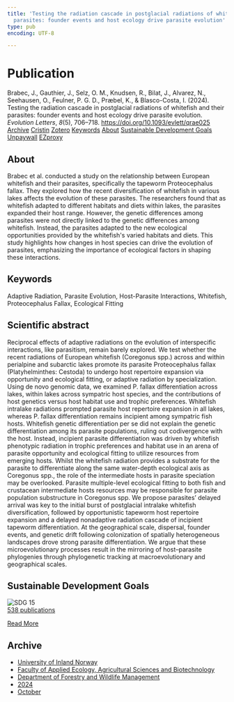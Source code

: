 ```yaml
---
title: 'Testing the radiation cascade in postglacial radiations of whitefish and their
  parasites: founder events and host ecology drive parasite evolution'
type: pub
encoding: UTF-8

---
```

<h1>Publication</h1>
<article id="csl-bib-container-9BLEJAJM" class="csl-bib-container">
  <div class="csl-bib-body"> <div class="csl-entry">Brabec, J., Gauthier, J., Selz, O. M., Knudsen, R., Bilat, J., Alvarez, N., Seehausen, O., Feulner, P. G. D., Præbel, K., &#38; Blasco-Costa, I. (2024). Testing the radiation cascade in postglacial radiations of whitefish and their parasites: founder events and host ecology drive parasite evolution. <i>Evolution Letters</i>, <i>8</i>(5), 706–718. <a href="https://doi.org/10.1093/evlett/qrae025">https://doi.org/10.1093/evlett/qrae025</a></div> </div>
  <div class="csl-bib-buttons">
    <a href="#taxonomy-article-9BLEJAJM" alt="archive" class="csl-bib-button">Archive</a>
    <a href="https://app.cristin.no/results/show.jsf?id=2312269" alt="Cristin" class="csl-bib-button">Cristin</a>
    <a href="http://zotero.org/groups/5881554/items/9BLEJAJM" alt="Zotero" class="csl-bib-button">Zotero</a>
    <a href="#keywords-article-9BLEJAJM" alt="keywords" class="csl-bib-button">Keywords</a>
    <a href="#about-article-9BLEJAJM" alt="about_pub" class="csl-bib-button">About</a>
    <a href="#sdg-article-9BLEJAJM" alt="sdg" class="csl-bib-button">Sustainable Development Goals</a>
    <a href="https://academic.oup.com/evlett/advance-article-pdf/doi/10.1093/evlett/qrae025/58273671/qrae025.pdf" alt="Unpaywall" class="csl-bib-button">Unpaywall</a>
    <a href="https://academic.oup.com/evlett/advance-article-pdf/doi/10.1093/evlett/qrae025/58273671/qrae025.pdf" alt="EZproxy" class="csl-bib-button">EZproxy</a>
  </div>
  <div id="csl-bib-meta-container-9BLEJAJM"></div>
</article>
<div id="csl-bib-meta-9BLEJAJM" class="csl-bib-meta">
  <article id="about-article-9BLEJAJM" class="about_pub-article">
    <h1>About</h1>
    Brabec et al. conducted a study on the relationship between European whitefish and their parasites, specifically the tapeworm Proteocephalus fallax. They explored how the recent diversification of whitefish in various lakes affects the evolution of these parasites. The researchers found that as whitefish adapted to different habitats and diets within lakes, the parasites expanded their host range. However, the genetic differences among parasites were not directly linked to the genetic differences among whitefish. Instead, the parasites adapted to the new ecological opportunities provided by the whitefish's varied habitats and diets. This study highlights how changes in host species can drive the evolution of parasites, emphasizing the importance of ecological factors in shaping these interactions.
  </article>
  <article id="keywords-article-9BLEJAJM" class="keywords-article">
    <h1>Keywords</h1>
    Adaptive Radiation, Parasite Evolution, Host-Parasite Interactions, Whitefish, Proteocephalus Fallax, Ecological Fitting
  </article>
  <article id="abstract-article-9BLEJAJM" class="abstract-article">
    <h1>Scientific abstract</h1>
    Reciprocal effects of adaptive radiations on the evolution of interspecific interactions, like parasitism, remain barely explored. We test whether the recent radiations of European whitefish (Coregonus spp.) across and within perialpine and subarctic lakes promote its parasite Proteocephalus fallax (Platyhelminthes: Cestoda) to undergo host repertoire expansion via opportunity and ecological fitting, or adaptive radiation by specialization. Using de novo genomic data, we examined P. fallax differentiation across lakes, within lakes across sympatric host species, and the contributions of host genetics versus host habitat use and trophic preferences. Whitefish intralake radiations prompted parasite host repertoire expansion in all lakes, whereas P. fallax differentiation remains incipient among sympatric fish hosts. Whitefish genetic differentiation per se did not explain the genetic differentiation among its parasite populations, ruling out codivergence with the host. Instead, incipient parasite differentiation was driven by whitefish phenotypic radiation in trophic preferences and habitat use in an arena of parasite opportunity and ecological fitting to utilize resources from emerging hosts. Whilst the whitefish radiation provides a substrate for the parasite to differentiate along the same water-depth ecological axis as Coregonus spp., the role of the intermediate hosts in parasite speciation may be overlooked. Parasite multiple-level ecological fitting to both fish and crustacean intermediate hosts resources may be responsible for parasite population substructure in Coregonus spp. We propose parasites’ delayed arrival was key to the initial burst of postglacial intralake whitefish diversification, followed by opportunistic tapeworm host repertoire expansion and a delayed nonadaptive radiation cascade of incipient tapeworm differentiation. At the geographical scale, dispersal, founder events, and genetic drift following colonization of spatially heterogeneous landscapes drove strong parasite differentiation. We argue that these microevolutionary processes result in the mirroring of host–parasite phylogenies through phylogenetic tracking at macroevolutionary and geographical scales.
  </article>
  <article id="sdg-article-9BLEJAJM" class="sdg-article">
    <h1>Sustainable Development Goals</h1>
    <div class="sdg-container"><div id="sdg15" class="sdg">
        <img src="{{< params subfolder >}}images/sdg/sdg15_en.png" class="image" alt="SDG 15">
        <div class="sdg-overlay">
          <a href="{{< params subfolder >}}en/archive/?sdg=15#archive" class="sdg-publication-count"><span>538</span> publications</a>
          <p><a href="https://sdgs.un.org/goals/goal15" class="sdg-read-more">Read More</a></p>
        </div>
      </div></div>
  </article>
  <article id="taxonomy-article-9BLEJAJM" class="taxonomy-article">
    <h1>Archive</h1>
    <ul>
      <li><a href="{{< params subfolder >}}en/archive/?key=3DCRN523">University of Inland Norway</a></li>
      <li><a href="{{< params subfolder >}}en/archive/?key=T77LXH6D">Faculty of Applied Ecology, Agricultural Sciences and Biotechnology</a></li>
      <li><a href="{{< params subfolder >}}en/archive/?key=7TRARPE3">Department of Forestry and Wildlife Management</a></li>
      <li><a href="{{< params subfolder >}}en/archive/?key=A4XX8HDP">2024</a></li>
      <li><a href="{{< params subfolder >}}en/archive/?key=5ZK5Q6QR">October</a></li>
    </ul>
  </article>
</div>
